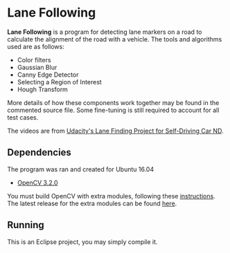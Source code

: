 # Lane Following

**Lane Following** is a program for detecting lane markers on a road to calculate the alignment of the road with a vehicle. The tools and algorithms used are as follows:

* Color filters
* Gaussian Blur
* Canny Edge Detector
* Selecting a Region of Interest
* Hough Transform

More details of how these components work together may be found in the commented source file. Some fine-tuning is still required to account for all test cases.

The videos are from [Udacity's Lane Finding Project for Self-Driving Car ND](https://github.com/udacity/CarND-LaneLines-P1).
 

## Dependencies

The program was ran and created for Ubuntu 16.04
- [OpenCV 3.2.0](http://opencv.org/releases.html)

You must build OpenCV with extra modules, following these [instructions](https://github.com/opencv/opencv_contrib). The latest release for the extra modules can be found [here](https://github.com/opencv/opencv_contrib/releases).

## Running

This is an Eclipse project, you may simply compile it.





